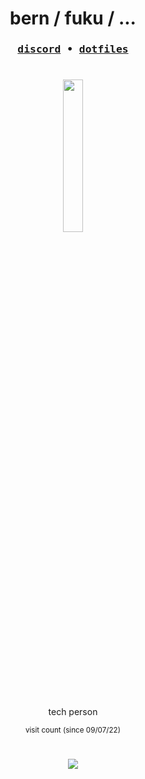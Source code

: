 

<h1 align=center>bern / fuku / ...</h1>

<h3 align=center>
<pre align="center">
<a href="https://discord.com/users/484067720636399616">discord</a> • <a href="https://github.com/fuku77/dotfiles">dotfiles</a>
</pre>
</h3>

<h1 align=center>
<p align="center">
  <a href="https://skillicons.dev">
   <img src="https://skillicons.dev/icons?i=linux,bash,vim,js,rust,py,git" width="25%" />
  </a>
</p>
</h1>

<p align=center>
tech person
</p>


<div align=center><sub>visit count (since 09/07/22)</sub></div>

<h1 align=center>
<img src="https://count.getloli.com/get/@:fuku-readme?theme=rule34"/>
</h1>
